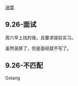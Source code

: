 [进度](https://whales.jobs.feishu.cn/referral/campus/position/application?token=MzsxNjkzMzAxMjUzMDE3OzcyNTEzOTUwNDI3NjQzOTA0MDQ7MA)

## 9.26-面试

周六早上找的我，且要求提前实习。

虽然录屏了，但是面经就不写了。

## 9.26-不匹配

Golang
